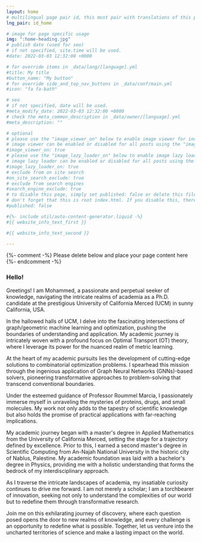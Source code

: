 ```yaml
---
layout: home
# multilingual page pair id, this must pair with translations of this page. (This name must be unique)
lng_pair: id_home

# image for page specific usage
img: ":home-heading.jpg"
# publish date (used for seo)
# if not specified, site.time will be used.
#date: 2022-03-03 12:32:00 +0000

# for override items in _data/lang/[language].yml
#title: My title
#button_name: "My button"
# for override side_and_top_nav_buttons in _data/conf/main.yml
#icon: "fa fa-bath"

# seo
# if not specified, date will be used.
#meta_modify_date: 2022-03-03 12:32:00 +0000
# check the meta_common_description in _data/owner/[language].yml
#meta_description: ""

# optional
# please use the "image_viewer_on" below to enable image viewer for individual pages or posts (_posts/ or [language]/_posts folders).
# image viewer can be enabled or disabled for all posts using the "image_viewer_posts: true" setting in _data/conf/main.yml.
#image_viewer_on: true
# please use the "image_lazy_loader_on" below to enable image lazy loader for individual pages or posts (_posts/ or [language]/_posts folders).
# image lazy loader can be enabled or disabled for all posts using the "image_lazy_loader_posts: true" setting in _data/conf/main.yml.
#image_lazy_loader_on: true
# exclude from on site search
#on_site_search_exclude: true
# exclude from search engines
#search_engine_exclude: true
# to disable this page, simply set published: false or delete this file
# don't forget that this is root index.html. If you disable this, there will be no index.html page to open
#published: false

#{%- include util/auto-content-generator.liquid -%}
#{{ website_info_text_first }}

#{{ website_info_text_second }}

---
```


{%- comment -%} Please delete below and place your page content here {%- endcomment -%}

<h3>Hello! </h3>	

<p> Greetings! I am Mohammed, a passionate and perpetual seeker of knowledge, navigating the intricate realms of academia as a Ph.D. candidate at the prestigious University of California Merced (UCM) in sunny California, USA. <br>

<p> In the hallowed halls of UCM, I delve into the fascinating intersections of graph/geometric machine learning and optimization, pushing the boundaries of understanding and application. My academic journey is intricately woven with a profound focus on Optimal Transport (OT) theory, where I leverage its power for the nuanced realm of metric learning. <br>

<p> At the heart of my academic pursuits lies the development of cutting-edge solutions to combinatorial optimization problems. I spearhead this mission through the ingenious application of Graph Neural Networks (GNNs)-based solvers, pioneering transformative approaches to problem-solving that transcend conventional boundaries. <br>

<p> Under the esteemed guidance of Professor Roummel Marcia, I passionately immerse myself in unraveling the mysteries of proteins, drugs, and small molecules. My work not only adds to the tapestry of scientific knowledge but also holds the promise of practical applications with far-reaching implications. <br>

<p> My academic journey began with a master's degree in Applied Mathematics from the University of California Merced, setting the stage for a trajectory defined by excellence. Prior to this, I earned a second master's degree in Scientific Computing from An-Najah National University in the historic city of Nablus, Palestine. My academic foundation was laid with a bachelor's degree in Physics, providing me with a holistic understanding that forms the bedrock of my interdisciplinary approach. <br>

<p> As I traverse the intricate landscapes of academia, my insatiable curiosity continues to drive me forward. I am not merely a scholar; I am a torchbearer of innovation, seeking not only to understand the complexities of our world but to redefine them through transformative research. <br>

<p> Join me on this exhilarating journey of discovery, where each question posed opens the door to new realms of knowledge, and every challenge is an opportunity to redefine what is possible. Together, let us venture into the uncharted territories of science and make a lasting impact on the world.


 <br>





